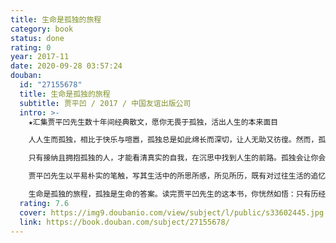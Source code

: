 ```yaml
---
title: 生命是孤独的旅程
category: book
status: done
rating: 0
year: 2017-11
date: 2020-09-28 03:57:24
douban:
  id: "27155678"
  title: 生命是孤独的旅程
  subtitle: 贾平凹 / 2017 / 中国友谊出版公司
  intro: >-
    ★汇集贾平凹先生数十年间经典散文，愿你无畏于孤独，活出人生的本来面目

    人人生而孤独，相比于快乐与喧嚣，孤独总是如此绵长而深切，让人无助又彷徨。然而，孤独并不可怕，可怕的是畏惧孤独。

    只有接纳且拥抱孤独的人，才能看清真实的自我，在沉思中找到人生的前路。孤独会让你会活得更加清醒而坚韧，逐渐穿越迷茫，变得越来越强大。

    贾平凹先生以平易朴实的笔触，写其生活中的所思所感，所见所历，既有对过往生活的追忆，也有对亲友的怀念，对故乡的留恋……字里行间，遍陈生命中的孤独、苦痛与真实。

    生命是孤独的旅程，孤独是生命的答案。读完贾平凹先生的这本书，你恍然如悟：只有历经孤独的人，才能活出人生的真正滋味。
  rating: 7.6
  cover: https://img9.doubanio.com/view/subject/l/public/s33602445.jpg
  link: https://book.douban.com/subject/27155678/
---
```



